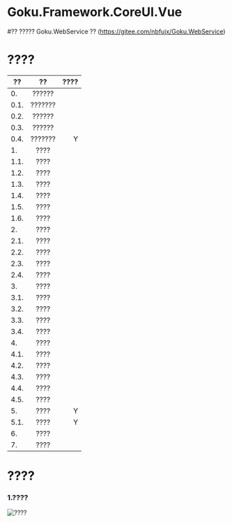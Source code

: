 # Goku.Framework.CoreUI.Vue

#??
????? Goku.WebService ?? (https://gitee.com/nbfujx/Goku.WebService) </br>

# ????
| **??** | **??** | **????**|
| ------------- |:-------------:| -------------:|
|0.|??????|
|0.1.|???????||
|0.2.|??????||
|0.3.|??????||
|0.4.|???????|Y|
|1.|????||
|1.1.|????||
|1.2.|????||
|1.3.|????||
|1.4.|????||
|1.5.|????||
|1.6.|????||
|2.|????||
|2.1.|????||
|2.2.|????||
|2.3.|????||
|2.4.|????||
|3.|????||
|3.1.|????||
|3.2.|????||
|3.3.|????||
|3.4.|????||
|4.|????||
|4.1.|????||
|4.2.|????||
|4.3.|????||
|4.4.|????||
|4.5.|????||
|5.|????|Y|
|5.1.|????|Y|
|6.|????||
|7.|????||

# ????
### 1.????
![????](http://images.cnblogs.com/cnblogs_com/nbfujx/1150339/o_QQ%e6%88%aa%e5%9b%be20180209205710.jpg)

